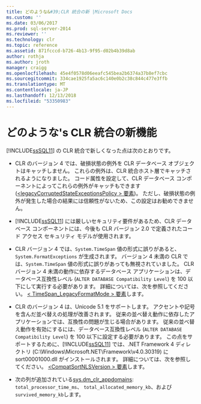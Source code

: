 ```yaml
---
title: どのような&#39;CLR 統合の新 |Microsoft Docs
ms.custom: ''
ms.date: 03/06/2017
ms.prod: sql-server-2014
ms.reviewer: ''
ms.technology: clr
ms.topic: reference
ms.assetid: 871fcccd-b726-4b13-9f95-d02b4b39d8ab
author: rothja
ms.author: jroth
manager: craigg
ms.openlocfilehash: 45e4f0578d06eeafc545bea2b6374a37b8ef7cbc
ms.sourcegitcommit: 334cae1925fa5ac6c140e0b2c38c844c477e3ffb
ms.translationtype: MT
ms.contentlocale: ja-JP
ms.lasthandoff: 12/13/2018
ms.locfileid: "53350983"
---
```

# <a name="what39s-new-in-clr-integration"></a>どのような&#39;s CLR 統合の新機能
  [!INCLUDE[ssSQL11](../../../includes/sssql11-md.md)] の CLR 統合で新しくなった点は次のとおりです。  
  
-   CLR のバージョン 4 では、破損状態の例外を CLR データベース オブジェクトはキャッチしません。 これらの例外は、CLR 統合ホスト層でキャッチされるようになりました。 コード属性を設定して、CLR データベース コンポーネントによってこれらの例外がキャッチもできます ([\<legacyCorruptedStateExceptionsPolicy > 要素](https://go.microsoft.com/fwlink/?LinkId=204954))。 ただし、破損状態の例外が発生した場合の結果には信頼性がないため、この設定はお勧めできません。  
  
-   [!INCLUDE[ssSQL11](../../../includes/sssql11-md.md)] には厳しいセキュリティ要件があるため、CLR データベース コンポーネントには、今後も CLR バージョン 2.0 で定義されたコード アクセス セキュリティ モデルが使用されます。  
  
-   CLR バージョン 4 では、`System.TimeSpan` 値の形式に誤りがあると、`System.FormatExceptions` が生成されます。 バージョン 4 未満の CLR では、`System.TimeSpan` 値の形式に誤りがあっても無視されていました。 CLR バージョン 4 未満の動作に依存するデータベース アプリケーションは、データベース互換性レベル (`ALTER DATABASE Compatibility Level`) を 100 以下にして実行する必要があります。 詳細については、次を参照してください。 [< TimeSpan_LegacyFormatMode > 要素](https://go.microsoft.com/fwlink/?LinkId=205109)します。  
  
-   CLR のバージョン 4 は、Unicode 5.1 をサポートします。 アクセントや記号を含んだ並べ替えの処理が改善されます。 従来の並べ替え動作に依存したアプリケーションでは、互換性の問題が生じる場合があります。 従来の並べ替え動作を有効にするには、データベース互換性レベル (`ALTER DATABASE Compatibility Level`) を 100 以下に設定する必要があります。 この点をサポートするために、[!INCLUDE[ssSQL11](../../../includes/sssql11-md.md)] では、.NET Framework 4 ディレクトリ (C:\Windows\Microsoft.NET\Framework\v4.0.30319) に sort00001000.dll がインストールされます。 詳細については、次を参照してください。 [ \<CompatSortNLSVersion > 要素](https://go.microsoft.com/fwlink/?LinkId=205110)します。  
  
-   次の列が追加されている[sys.dm_clr_appdomains](/sql/relational-databases/system-dynamic-management-views/sys-dm-clr-appdomains-transact-sql): `total_processor_time_ms`、 `total_allocated_memory_kb`、および`survived_memory_kb`します。  
  
  
